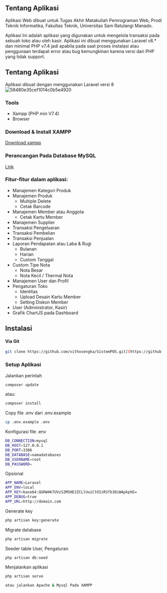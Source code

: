 
## Tentang Aplikasi

Aplikasi Web dibuat untuk Tugas Akhir Matakuliah Pemrograman Web, Prodi Teknik Informatika, Fakultas Teknik, Universitas Sam Ratulangi Manado.

Aplikasi Ini adalah aplikasi yang digunakan untuk mengelola transaksi pada sebuah toko atau oleh kasir. Aplikasi ini dibuat menggunakan Laravel v8.* dan minimal PHP v7.4 jadi apabila pada saat proses instalasi atau penggunaan terdapat error atau bug kemungkinan karena versi dari PHP yang tidak support.


## Tentang Aplikasi
Aplikasi dibuat dengan menggunakan Laravel versi 8
![58480e35cef1014c0b5e4920](https://user-images.githubusercontent.com/73872762/173261005-40f6b19f-c135-4782-b45f-8bc4403a210a.png)

### Tools
- Xampp (PHP min V7.4)
- Browser

### Download & Install XAMPP
[Download xampp](https://www.apachefriends.org/download.html)

### Perancangan Pada Database MySQL
[Link](https://dbdiagram.io/d/61550c14825b5b0146199698)

### Fitur-fitur dalam aplikasi:
- Manajemen Kategori Produk
- Manajemen Produk
  - Multiple Delete
  - Cetak Barcode
- Manajemen Member atau Anggota
  - Cetak Kartu Member
- Manajemen Supplier
- Transaksi Pengeluaran
- Transaksi Pembelian
- Transaksi Penjualan
- Laporan Pendapatan atau Laba & Rugi
  - Bulanan
  - Harian
  - Custom Tanggal
- Custom Tipe Nota
  - Nota Besar
  - Nota Kecil / Thermal Nota
- Manajemen User dan Profil
- Pengaturan Toko
  - Identitas
  - Upload Desain Kartu Member
  - Setting Diskon Member
- User (Administrator, Kasir)
- Grafik ChartJS pada Dashboard

## Instalasi
#### Via Git
```bash
git clone https://github.com/vithosengka/SistemPOS.git](https://github.com/vithosengka/Manajemen-Toko.git
```

### Setup Aplikasi
Jalankan perintah 
```bash
composer update
```
atau:
```bash
composer install
```
Copy file .env dari .env.example
```bash
cp .env.example .env
```
Konfigurasi file .env
```bash
DB_CONNECTION=mysql
DB_HOST=127.0.0.1
DB_PORT=3306
DB_DATABASE=namadatabases
DB_USERNAME=root
DB_PASSWORD=
```
Opsional
```bash
APP_NAME=Laravel
APP_ENV=local
APP_KEY=base64:QGRW4K7UVzS2M5HE2ZCLlUuiCtOIzRSfb38iWApkphE=
APP_DEBUG=true
APP_URL=http://domain.com
```
Generate key
```bash
php artisan key:generate
```
Migrate database
```bash
php artisan migrate
```
Seeder table User, Pengaturan
```bash
php artisan db:seed

```
Menjalankan aplikasi
```bash
php artisan serve
```
```bash
atau jalankan Apache & Mysql Pada XAMPP
```



